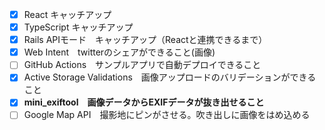 - [x]  React キャッチアップ
- [x]  TypeScript キャッチアップ
- [x]  Rails APIモード　キャッチアップ（Reactと連携できるまで）
- [x]  Web Intent　twitterのシェアができること(画像)
- [ ]  GitHub Actions　サンプルアプリで自動デプロイできること
- [x]  Active Storage Validations　画像アップロードのバリデーションができること
- [x]  **mini_exiftool　画像データからEXIFデータが抜き出せること**
- [ ]  Google Map API　撮影地にピンがさせる。吹き出しに画像をはめ込める
